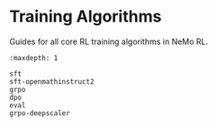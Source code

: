 # Training Algorithms

Guides for all core RL training algorithms in NeMo RL.

```{toctree}
:maxdepth: 1

sft
sft-openmathinstruct2
grpo
dpo
eval
grpo-deepscaler
``` 